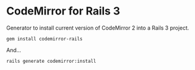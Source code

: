 CodeMirror for Rails 3
======================

Generator to install current version of CodeMirror 2 into a
Rails 3 project. 

```
gem install codemirror-rails
```

And...

```
rails generate codemirror:install
```
